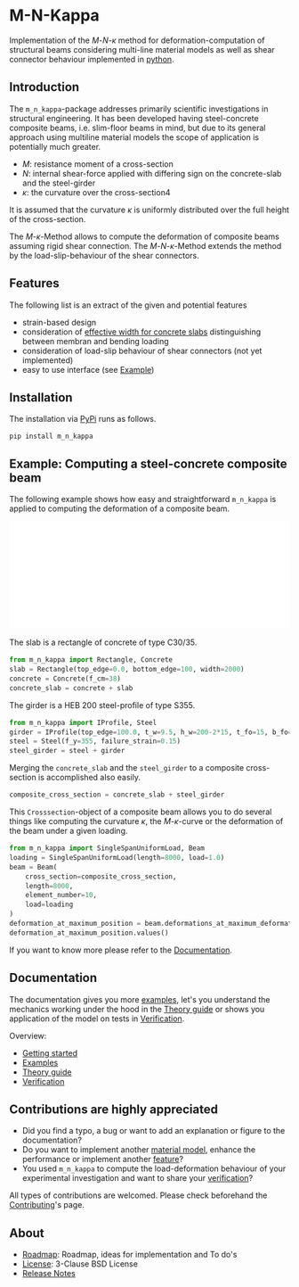 # M-N-Kappa

Implementation of the *M*-*N*-*&#954;* method for deformation-computation of structural beams 
considering multi-line material models as well as shear connector behaviour implemented in 
[python](https://www.python.org/).

## Introduction
The ``m_n_kappa``-package addresses primarily scientific investigations in structural engineering.
It has been developed having steel-concrete composite beams, i.e. slim-floor beams in mind, 
but due to its general approach using multiline material models the scope of application is potentially
much greater.

- *M*: resistance moment of a cross-section 
- *N*: internal shear-force applied with differing sign on the concrete-slab 
  and the steel-girder
- *&#954;*: the curvature over the cross-section4

It is assumed that the curvature *&#954;* is uniformly distributed over the 
full height of the cross-section. 

The *M*-*&#954;*-Method allows to compute the deformation of composite beams assuming 
rigid shear connection. 
The *M*-*N*-*&#954;*-Method extends the method by the load-slip-behaviour of the shear 
connectors. 

## Features
The following list is an extract of the given and potential features 

- strain-based design 
- consideration of 
  [effective width for concrete slabs](https://johannesschorr.github.io/M-N-Kappa/theory/effective_widths.html)
  distinguishing between membran and bending loading
- consideration of load-slip behaviour of shear connectors (not yet implemented)
- easy to use interface (see [Example](#example-computing-a-steel-girder))

## Installation
The installation via [PyPi](https://pypi.org/) runs as follows.
```
pip install m_n_kappa
```

## Example: Computing a steel-concrete composite beam
The following example shows how easy and straightforward ``m_n_kappa`` is applied to 
computing the deformation of a composite beam.

![](./docs/source/images/getting_started_example-dark.svg)

The slab is a rectangle of concrete of type C30/35.
```python
from m_n_kappa import Rectangle, Concrete
slab = Rectangle(top_edge=0.0, bottom_edge=100, width=2000)
concrete = Concrete(f_cm=38)
concrete_slab = concrete + slab
```
The girder is a HEB 200 steel-profile of type S355.
````python
from m_n_kappa import IProfile, Steel
girder = IProfile(top_edge=100.0, t_w=9.5, h_w=200-2*15, t_fo=15, b_fo=200)
steel = Steel(f_y=355, failure_strain=0.15)
steel_girder = steel + girder
````
Merging the ``concrete_slab`` and the ``steel_girder`` to a composite cross-section
is accomplished also easily.
````python
composite_cross_section = concrete_slab + steel_girder
````
This ``Crosssection``-object of a composite beam allows you to do several things like
computing the curvature *&#954;*, the *M*-*&#954;*-curve or the deformation of the beam
under a given loading. 
```python
from m_n_kappa import SingleSpanUniformLoad, Beam
loading = SingleSpanUniformLoad(length=8000, load=1.0)
beam = Beam(
    cross_section=composite_cross_section, 
    length=8000, 
    element_number=10,
    load=loading
)
deformation_at_maximum_position = beam.deformations_at_maximum_deformation_position()
deformation_at_maximum_position.values()
```
If you want to know more please refer to the [Documentation](https://johannesschorr.github.io/M-N-Kappa/).

## Documentation

The documentation gives you more [examples](https://johannesschorr.github.io/M-N-Kappa/examples/index.html), 
let's you understand the mechanics working under the hood in the 
[Theory guide](https://johannesschorr.github.io/M-N-Kappa/theory/index.html)
or shows you application of the model on tests in 
[Verification](https://johannesschorr.github.io/M-N-Kappa/verification/index.html).

Overview:
- [Getting started](https://johannesschorr.github.io/M-N-Kappa/getting_started.html)
- [Examples](https://johannesschorr.github.io/M-N-Kappa/examples/index.html)
- [Theory guide](https://johannesschorr.github.io/M-N-Kappa/theory/index.html)
- [Verification](https://johannesschorr.github.io/M-N-Kappa/verification/index.html)

## Contributions are highly appreciated
- Did you find a typo, a bug or want to add an explanation or figure to the documentation?
- Do you want to implement another [material model](https://johannesschorr.github.io/M-N-Kappa/api/m_n_kappa.Material.html),
  enhance the performance or implement another [feature](https://johannesschorr.github.io/M-N-Kappa/roadmap.html#roadmap-roadmap)?
- You used ``m_n_kappa`` to compute the load-deformation behaviour of your experimental investigation and want to share
  your [verification](https://johannesschorr.github.io/M-N-Kappa/verification/index.html)?

All types of contributions are welcomed. 
Please check beforehand the [Contributing](https://johannesschorr.github.io/M-N-Kappa/contributing.html)'s page. 

## About 
- [Roadmap](https://johannesschorr.github.io/M-N-Kappa/roadmap.html): 
  Roadmap, ideas for implementation and To do's
- [License](https://johannesschorr.github.io/M-N-Kappa/license.html): 3-Clause BSD License
- [Release Notes](https://johannesschorr.github.io/M-N-Kappa/whatsnew/index.html)